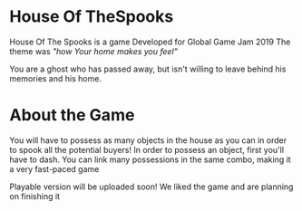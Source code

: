 # House Of TheSpooks
House Of The Spooks is a game Developed for Global Game Jam 2019
The theme was *"how Your home makes you feel"*

You are a ghost who has passed away, but isn't willing to leave behind his memories and his home.


# About the Game
You will have to possess as many objects in the house as you can in order to spook all the potential buyers!
In order to possess an object, first you'll have to dash. You can link many possessions in the same combo, making it a very fast-paced game

Playable version will be uploaded soon!
We liked the game and are planning on finishing it
